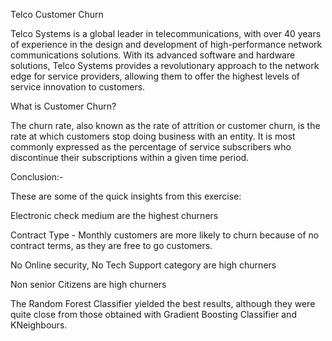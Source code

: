 Telco Customer Churn


Telco Systems is a global leader in telecommunications, with over 40 years of experience in the design and development of high-performance network communications solutions. With its advanced software and hardware solutions, Telco Systems provides a revolutionary approach to the network edge for service providers, allowing them to offer the highest levels of service innovation to customers.

What is Customer Churn?

The churn rate, also known as the rate of attrition or customer churn, is the rate at which customers stop doing business with an entity. It is most commonly expressed as the percentage of service subscribers who discontinue their subscriptions within a given time period.



Conclusion:-

These are some of the quick insights from this exercise:

Electronic check medium are the highest churners

Contract Type - Monthly customers are more likely to churn because of no contract terms, as they are free to go customers.

No Online security, No Tech Support category are high churners

Non senior Citizens are high churners

The Random Forest Classifier yielded the best results, although they were quite close from those obtained with Gradient Boosting Classifier and KNeighbours.
